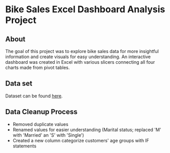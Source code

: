 # Bike Sales Excel Dashboard Analysis Project
## About
The goal of this project was to explore bike sales data for more insightful information and create visuals for easy understanding. An interactive dashboard was created in Excel with various slicers connecting all four charts made from pivot tables.

## Data set
Dataset can be found [here](https://github.com/AlexTheAnalyst/Excel-Tutorial/blob/main/Excel%20Project%20Dataset.xlsx).

## Data Cleanup Process
- Removed duplicate values
- Renamed values for easier understanding (Marital status; replaced 'M' with 'Married' an 'S' with 'Single')
- Created a new column categorize customers' age groups with IF statements


